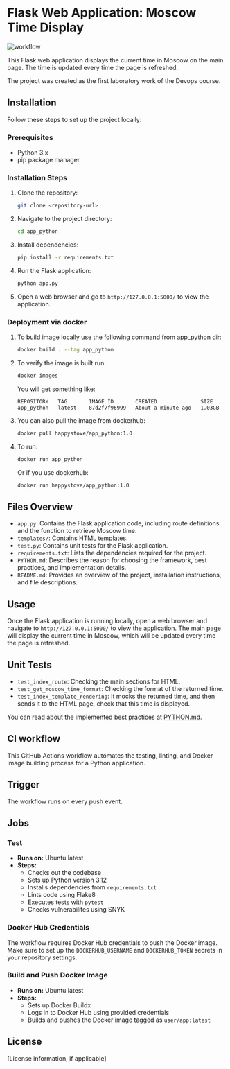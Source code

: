 # Flask Web Application: Moscow Time Display

![workflow](https://github.com/IlyaPechersky/S24-core-course-labs/.github/workflows/main.yml/badge.svg)

This Flask web application displays the current time in Moscow on the main page. The time is updated every time the page is refreshed.

The project was created as the first laboratory work of the Devops course.

## Installation

Follow these steps to set up the project locally:

### Prerequisites

- Python 3.x
- pip package manager

### Installation Steps

1. Clone the repository:

    ```bash
    git clone <repository-url>
    ```

2. Navigate to the project directory:

    ```bash
    cd app_python
    ```

3. Install dependencies:

    ```bash
    pip install -r requirements.txt
    ```

4. Run the Flask application:

    ```bash
    python app.py
    ```

5. Open a web browser and go to `http://127.0.0.1:5000/` to view the application.

### Deployment via docker

1. To build image locally use the following command from app_python dir:

    ```bash
    docker build . --tag app_python
    ```

2. To verify the image is built run:

    ```bash
    docker images
    ```

    You will get something like:
    ```console
    REPOSITORY   TAG       IMAGE ID       CREATED              SIZE
    app_python   latest    87d2f7f96999   About a minute ago   1.03GB
    ```

3. You can also pull the image from dockerhub:

    ```bash
    docker pull happystove/app_python:1.0
    ```

4. To run:
    
    ```bash
    docker run app_python
    ```

    Or if you use dockerhub:

    ```bash
    docker run happystove/app_python:1.0
    ```

## Files Overview

- `app.py`: Contains the Flask application code, including route definitions and the function to retrieve Moscow time.
- `templates/`: Contains HTML templates.
- `test.py`: Contains unit tests for the Flask application.
- `requirements.txt`: Lists the dependencies required for the project.
- `PYTHON.md`: Describes the reason for choosing the framework, best practices, and implementation details.
- `README.md`: Provides an overview of the project, installation instructions, and file descriptions.

## Usage

Once the Flask application is running locally, open a web browser and navigate to `http://127.0.0.1:5000/` to view the application. The main page will display the current time in Moscow, which will be updated every time the page is refreshed.

## Unit Tests

- `test_index_route`: Checking the main sections for HTML.
- `test_get_moscow_time_format`: Checking the format of the returned time.
- `test_index_template_rendering`: It mocks the returned time, and then sends it to the HTML page, check that this time is displayed.

You can read about the implemented best practices at [PYTHON.md](PYTHON.md).

## CI workflow

This GitHub Actions workflow automates the testing, linting, and Docker image building process for a Python application.

## Trigger
The workflow runs on every push event.

## Jobs

### Test
- **Runs on:** Ubuntu latest
- **Steps:**
  - Checks out the codebase
  - Sets up Python version 3.12
  - Installs dependencies from `requirements.txt`
  - Lints code using Flake8
  - Executes tests with `pytest`
  - Checks vulnerabilites using SNYK

### Docker Hub Credentials
The workflow requires Docker Hub credentials to push the Docker image. Make sure to set up the `DOCKERHUB_USERNAME` and `DOCKERHUB_TOKEN` secrets in your repository settings.

### Build and Push Docker Image
- **Runs on:** Ubuntu latest
- **Steps:**
  - Sets up Docker Buildx
  - Logs in to Docker Hub using provided credentials
  - Builds and pushes the Docker image tagged as `user/app:latest`


## License

[License information, if applicable]


